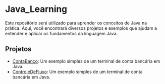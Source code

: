 # Java_Learning

Este repositório será utilizado para aprender os conceitos de Java na prática. Aqui, você encontrará diversos projetos e exemplos que ajudam a entender e aplicar os fundamentos da linguagem Java.

## Projetos

- [ContaBanco](ContaBanco/README.md): Um exemplo simples de um terminal de conta bancária em Java.
- [ControleDeFluxo](ControleDeFluxo/README.md): Um exemplo simples de um terminal de conta bancária em Java.
